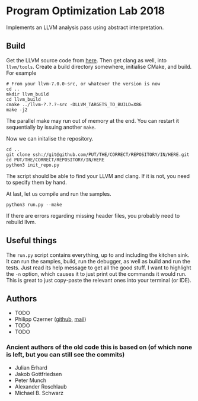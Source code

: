 # Program Optimization Lab 2018

Implements an LLVM analysis pass using abstract interpretation.

## Build

Get the LLVM source code from [here](http://releases.llvm.org/download.html). Then get clang as well, into `llvm/tools`. Create a build directory somewhere, initialise CMake, and build. For example

    # From your llvm-7.0.0-src, or whatever the version is now
    cd ..
    mkdir llvm_build
    cd llvm_build
    cmake ../llvm-?.?.?-src -DLLVM_TARGETS_TO_BUILD=X86
    make -j2
    
The parallel make may run out of memory at the end. You can restart it sequentially by issuing another `make`.

Now we can initalise the repository.

    cd ..
    git clone ssh://git@github.com/PUT/THE/CORRECT/REPOSITORY/IN/HERE.git
    cd PUT/THE/CORRECT/REPOSITORY/IN/HERE
    python3 init_repo.py
    
The script should be able to find your LLVM and clang. If it is not, you need to specify them by hand.

At last, let us compile and run the samples.

    python3 run.py --make
    
If there are errors regarding missing header files, you probably need to rebuild llvm.

## Useful things

The `run.py` script contains everything, up to and including the kitchen sink. It can run the samples, build, run the debugger, as well as build and run the tests. Just read its help message to get all the good stuff. I want to highlight the `-n` option, which causes it to just print out the commands it would run. This is great to just copy-paste the relevant ones into your terminal (or IDE).

## Authors

* TODO
* Philipp Czerner ([github](https://github.com/suyjuris/), [mail](mailto:philipp.czerner@nicze.de))
* TODO
* TODO

### Ancient authors of the old code this is based on (of which none is left, but you can still see the commits)

* Julian Erhard
* Jakob Gottfriedsen
* Peter Munch
* Alexander Roschlaub
* Michael B. Schwarz

